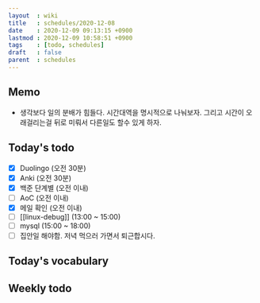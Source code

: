 ```yaml
---
layout  : wiki
title   : schedules/2020-12-08
date    : 2020-12-09 09:13:15 +0900
lastmod : 2020-12-09 10:58:51 +0900
tags    : [todo, schedules]
draft   : false
parent  : schedules
---
```


## Memo
 * 생각보다 일의 분배가 힘들다. 시간대역을 명시적으로 나눠보자. 그리고 시간이 오래걸리는걸 뒤로 미뤄서 다른일도 할수 있게 하자.

## Today's todo
 * [X] Duolingo (오전 30분)
 * [X] Anki (오전 30분)
 * [X] 백준 단계별 (오전 이내)
 * [ ] AoC (오전 이내)
 * [X] 메일 확인 (오전 이내)
 * [ ] [[linux-debug]] (13:00 ~ 15:00)
 * [ ] mysql (15:00 ~ 18:00)
 * [ ] 집안일 해야함. 저녁 먹으러 가면서 퇴근합시다.

## Today's vocabulary
## Weekly todo
